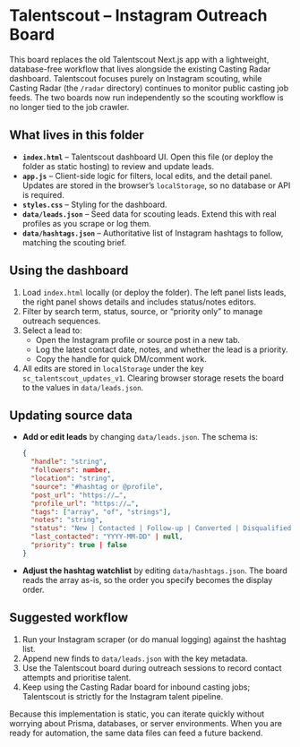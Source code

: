 # Talentscout – Instagram Outreach Board

This board replaces the old Talentscout Next.js app with a lightweight, database-free workflow that lives alongside the existing Casting Radar dashboard. Talentscout focuses purely on Instagram scouting, while Casting Radar (the `/radar` directory) continues to monitor public casting job feeds. The two boards now run independently so the scouting workflow is no longer tied to the job crawler.

## What lives in this folder
- **`index.html`** – Talentscout dashboard UI. Open this file (or deploy the folder as static hosting) to review and update leads.
- **`app.js`** – Client-side logic for filters, local edits, and the detail panel. Updates are stored in the browser’s `localStorage`, so no database or API is required.
- **`styles.css`** – Styling for the dashboard.
- **`data/leads.json`** – Seed data for scouting leads. Extend this with real profiles as you scrape or log them.
- **`data/hashtags.json`** – Authoritative list of Instagram hashtags to follow, matching the scouting brief.

## Using the dashboard
1. Load `index.html` locally (or deploy the folder). The left panel lists leads, the right panel shows details and includes status/notes editors.
2. Filter by search term, status, source, or “priority only” to manage outreach sequences.
3. Select a lead to:
   - Open the Instagram profile or source post in a new tab.
   - Log the latest contact date, notes, and whether the lead is a priority.
   - Copy the handle for quick DM/comment work.
4. All edits are stored in `localStorage` under the key `sc_talentscout_updates_v1`. Clearing browser storage resets the board to the values in `data/leads.json`.

## Updating source data
- **Add or edit leads** by changing `data/leads.json`. The schema is:
  ```json
  {
    "handle": "string",
    "followers": number,
    "location": "string",
    "source": "#hashtag or @profile",
    "post_url": "https://…",
    "profile_url": "https://…",
    "tags": ["array", "of", "strings"],
    "notes": "string",
    "status": "New | Contacted | Follow-up | Converted | Disqualified",
    "last_contacted": "YYYY-MM-DD" | null,
    "priority": true | false
  }
  ```
- **Adjust the hashtag watchlist** by editing `data/hashtags.json`. The board reads the array as-is, so the order you specify becomes the display order.

## Suggested workflow
1. Run your Instagram scraper (or do manual logging) against the hashtag list.
2. Append new finds to `data/leads.json` with the key metadata.
3. Use the Talentscout board during outreach sessions to record contact attempts and prioritise talent.
4. Keep using the Casting Radar board for inbound casting jobs; Talentscout is strictly for the Instagram talent pipeline.

Because this implementation is static, you can iterate quickly without worrying about Prisma, databases, or server environments. When you are ready for automation, the same data files can feed a future backend.
